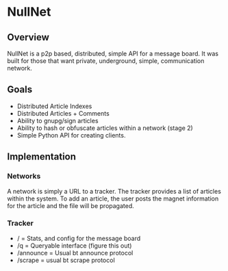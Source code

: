 # NullNet

## Overview
NullNet is a p2p based, distributed, simple API for a message board. It was built for those that want private, underground, simple, communication network.

## Goals
- Distributed Article Indexes
- Distributed Articles + Comments
- Ability to gnupg/sign articles
- Ability to hash or obfuscate articles within a network (stage 2)
- Simple Python API for creating clients.

## Implementation

### Networks
A network is simply a URL to a tracker. The tracker provides a list of articles within the system. To add an article, the user posts the magnet information for the article and the file will be propagated. 

### Tracker
- / = Stats, and config for the message board
- /q = Queryable interface (figure this out)
- /announce = Usual bt announce protocol
- /scrape = usual bt scrape protocol